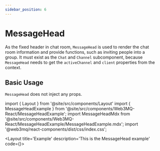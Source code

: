 ```yaml
---
sidebar_position: 6
---
```

# MessageHead 
As the fixed header in chat room, `MessageHead` is used to render the chat room information and provide functions, such as inviting people into a group. It must exist as the `Chat` and `Channel` subcomponent, because `MessageHead` needs to get the `activeChannel` and `client` properties from the context.

## Basic Usage
`MessageHead` does not inject any props.

import { Layout } from '@site/src/components/Layout'
import { MessageHeadExample } from '@site/src/components/Web3MQ-React/MessageHeadExample';
import MessageHeadMdx from '@site/src/components/Web3MQ-React/MessageHeadExample/MessageHeadExample.mdx';
import '@web3mq/react-components/dist/css/index.css';

<Layout
title='Example'
description='This is the MessageHead example'
code={<MessageHeadMdx />}>
<MessageHeadExample />
</Layout>
